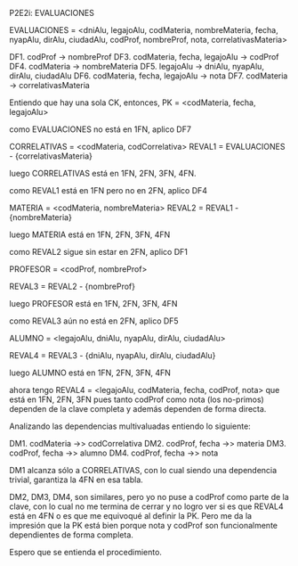 P2E2i: EVALUACIONES

EVALUACIONES = <dniAlu, legajoAlu, codMateria, nombreMateria, fecha, nyapAlu, dirAlu, ciudadAlu, codProf, nombreProf, nota, correlativasMateria>


DF1. codProf -> nombreProf 
DF3. codMateria, fecha, legajoAlu -> codProf
DF4. codMateria -> nombreMateria
DF5. legajoAlu -> dniAlu, nyapAlu, dirAlu, ciudadAlu
DF6. codMateria, fecha, legajoAlu -> nota
DF7. codMateria -> correlativasMateria

Entiendo que hay una sola CK, entonces, PK = <codMateria, fecha, legajoAlu>

como EVALUACIONES no está en 1FN, aplico DF7

CORRELATIVAS = <codMateria, codCorrelativa>
REVAL1 = EVALUACIONES - {correlativasMateria}

luego CORRELATIVAS está en 1FN, 2FN, 3FN, 4FN.


como REVAL1 está en 1FN pero no en 2FN, aplico DF4

MATERIA = <codMateria, nombreMateria>
REVAL2 = REVAL1 - {nombreMateria}

luego MATERIA está en 1FN, 2FN, 3FN, 4FN


como REVAL2 sigue sin estar en 2FN, aplico DF1

PROFESOR = <codProf, nombreProf>

REVAL3 = REVAL2 - {nombreProf}

luego PROFESOR está en 1FN, 2FN, 3FN, 4FN


como REVAL3 aún no está en 2FN, aplico DF5

ALUMNO = <legajoAlu, dniAlu, nyapAlu, dirAlu, ciudadAlu>

REVAL4 = REVAL3 - {dniAlu, nyapAlu, dirAlu, ciudadAlu}

luego ALUMNO está en 1FN, 2FN, 3FN, 4FN


ahora tengo REVAL4 = <legajoAlu, codMateria, fecha, codProf, nota>
que está en 1FN, 2FN, 3FN
pues tanto codProf como nota (los no-primos) dependen de la clave completa
y además dependen de forma directa.


Analizando las dependencias multivaluadas entiendo lo siguiente:

DM1. codMateria ->> codCorrelativa
DM2. codProf, fecha ->> materia
DM3. codProf, fecha ->> alumno
DM4. codProf, fecha ->> nota

DM1 alcanza sólo a CORRELATIVAS, con lo cual siendo una dependencia trivial, garantiza la 4FN en esa tabla.

DM2, DM3, DM4, son similares, pero yo no puse a codProf como parte de la clave, con lo cual no me termina de cerrar y no logro ver si es que REVAL4 está en 4FN o es que me equivoqué al definir la PK. Pero me da la impresión que la PK está bien porque nota y codProf son funcionalmente dependientes de forma completa.


Espero que se entienda el procedimiento.
